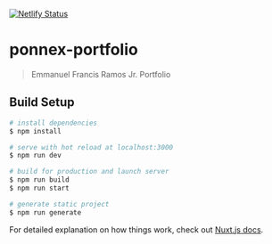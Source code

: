 [![Netlify Status](https://api.netlify.com/api/v1/badges/5c3677d1-22c9-4b25-b5d6-87da083ff0b6/deploy-status)](https://app.netlify.com/sites/ponnex-portfolio/deploys)

# ponnex-portfolio

> Emmanuel Francis Ramos Jr. Portfolio

## Build Setup

```bash
# install dependencies
$ npm install

# serve with hot reload at localhost:3000
$ npm run dev

# build for production and launch server
$ npm run build
$ npm run start

# generate static project
$ npm run generate
```

For detailed explanation on how things work, check out [Nuxt.js docs](https://nuxtjs.org).
